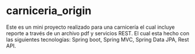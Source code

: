 # carniceria_origin
Este es un mini proyecto realizado para una carnicería el cual incluye reporte a través de un archivo pdf y servicios REST.
El cual esta hecho con las siguientes tecnologías:
Spring boot, Spring MVC, Spring Data JPA, Rest API. 
